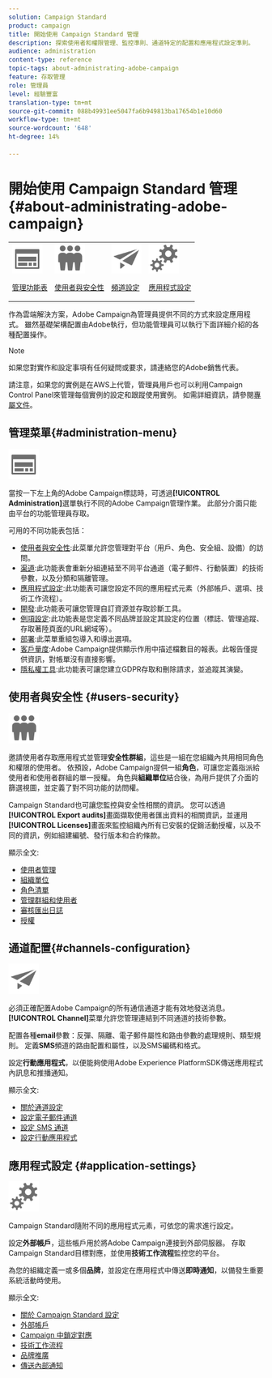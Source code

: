 ```yaml
---
solution: Campaign Standard
product: campaign
title: 開始使用 Campaign Standard 管理
description: 探索使用者和權限管理、監控準則、通道特定的配置和應用程式設定準則。
audience: administration
content-type: reference
topic-tags: about-administrating-adobe-campaign
feature: 存取管理
role: 管理員
level: 經驗豐富
translation-type: tm+mt
source-git-commit: 088b49931ee5047fa6b949813ba17654b1e10d60
workflow-type: tm+mt
source-wordcount: '648'
ht-degree: 14%

---
```



# 開始使用 Campaign Standard 管理 {#about-administrating-adobe-campaign}

<table>
<tr><td><img src="assets/do-not-localize/icon_menu.svg" width="60px"><p><a href="#administration-menu">管理功能表</a></p></td>
<td><img src="assets/do-not-localize/icon_users.svg" width="60px"><p><a href="#users-security">使用者與安全性</a></p></td>
<td><img src="assets/do-not-localize/icon_channels.svg" width="60px"><p><a href="#channels-configuration">頻道設定</a></p></td>
<td><img src="assets/do-not-localize/icon_settings.svg" width="60px"><p><a href="#application-settings">應用程式設定</a></p></td></tr>
</table>

作為雲端解決方案，Adobe Campaign為管理員提供不同的方式來設定應用程式。 雖然基礎架構配置由Adobe執行，但功能管理員可以執行下面詳細介紹的各種配置操作。

>[!NOTE]
>
>如果您對實作和設定事項有任何疑問或要求，請連絡您的Adobe銷售代表。

請注意，如果您的實例是在AWS上代管，管理員用戶也可以利用Campaign Control Panel來管理每個實例的設定和跟蹤使用實例。 如需詳細資訊，請參閱[專屬文件](https://experienceleague.adobe.com/docs/control-panel/using/control-panel-home.html)。

## 管理菜單{#administration-menu}

<img src="assets/do-not-localize/icon_menu.svg" width="60px">

當按一下左上角的Adobe Campaign標誌時，可透過&#x200B;**[!UICONTROL Administration]**&#x200B;選單執行不同的Adobe Campaign管理作業。 此部分介面只能由平台的功能管理員存取。

可用的不同功能表包括：

* [使用者與安全性](../../administration/using/about-access-management.md):此菜單允許您管理對平台（用戶、角色、安全組、設備）的訪問。
* [渠道](../../administration/using/about-channel-configuration.md):此功能表會重新分組連結至不同平台通道（電子郵件、行動裝置）的技術參數，以及分類和隔離管理。
* [應用程式設定](../../administration/using/external-accounts.md):此功能表可讓您設定不同的應用程式元素（外部帳戶、選項、技術工作流程）。
* [開發](../../developing/using/data-model-concepts.md):此功能表可讓您管理自訂資源並存取診斷工具。
* [例項設定](../../administration/using/branding.md):此功能表是您定義不同品牌並設定其設定的位置（標誌、管理追蹤、存取著陸頁面的URL網域等）。
* [部署](../../automating/using/managing-packages.md):此菜單重組包導入和導出選項。
* [客戶量度](../../audiences/using/active-profiles.md):Adobe Campaign提供顯示作用中描述檔數目的報表。此報告僅提供資訊，對帳單沒有直接影響。
* [隱私權工具](../../start/using/privacy-management.md):此功能表可讓您建立GDPR存取和刪除請求，並追蹤其演變。

## 使用者與安全性 {#users-security}

<img src="assets/do-not-localize/icon_users.svg"  width="60px">

邀請使用者存取應用程式並管理&#x200B;**安全性群組**，這些是一組在您組織內共用相同角色和權限的使用者。 依預設，Adobe Campaign提供一組&#x200B;**角色**，可讓您定義指派給使用者和使用者群組的單一授權。 角色與&#x200B;**組織單位**&#x200B;結合後，為用戶提供了介面的篩選視圖，並定義了對不同功能的訪問權。

Campaign Standard也可讓您監控與安全性相關的資訊。 您可以透過&#x200B;**[!UICONTROL Export audits]**&#x200B;畫面擷取使用者匯出資料的相關資訊，並運用&#x200B;**[!UICONTROL Licenses]**&#x200B;畫面來監控組織內所有已安裝的促銷活動授權，以及不同的資訊，例如組建編號、發行版本和合約條款。

顯示全文:

* [使用者管理](../../administration/using/users-management.md)
* [組織單位](../../administration/using/organizational-units.md)
* [角色清單](../../administration/using/list-of-roles.md)
* [管理群組和使用者](../../administration/using/managing-groups-and-users.md)
* [審核匯出日誌](../../administration/using/auditing-export-logs.md)
* [授權](../../administration/using/licenses.md)

## 通道配置{#channels-configuration}

<img src="assets/do-not-localize/icon_channels.svg" width="60px">

必須正確配置Adobe Campaign的所有通信通道才能有效地發送消息。**[!UICONTROL Channel]**&#x200B;菜單允許您管理連結到不同通道的技術參數。

配置各種&#x200B;**email**&#x200B;參數：反彈、隔離、電子郵件屬性和路由參數的處理規則、類型規則。 定義&#x200B;**SMS**&#x200B;頻道的路由配置和屬性，以及SMS編碼和格式。

設定&#x200B;**行動應用程式**，以便能夠使用Adobe Experience PlatformSDK傳送應用程式內訊息和推播通知。

顯示全文:

* [關於通道設定](../../administration/using/about-channel-configuration.md)
* [設定電子郵件通道](../../administration/using/configuring-email-channel.md)
* [設定 SMS 通道](../../administration/using/configuring-sms-channel.md)
* [設定行動應用程式](../../administration/using/configuring-a-mobile-application.md)

## 應用程式設定 {#application-settings}

<img src="assets/do-not-localize/icon_settings.svg" width="60px">

Campaign Standard隨附不同的應用程式元素，可依您的需求進行設定。

設定&#x200B;**外部帳戶**，這些帳戶用於將Adobe Campaign連接到外部伺服器。 存取Campaign Standard目標對應，並使用&#x200B;**技術工作流程**&#x200B;監控您的平台。

為您的組織定義一或多個&#x200B;**品牌**，並設定在應用程式中傳送&#x200B;**即時通知**，以備發生重要系統活動時使用。

顯示全文:

* [關於 Campaign Standard 設定](../../administration/using/about-campaign-standard-settings.md)
* [外部帳戶](../../administration/using/external-accounts.md)
* [Campaign 中鎖定對應](../../administration/using/target-mappings-in-campaign.md)
* [技術工作流程](../../administration/using/technical-workflows.md)
* [品牌推廣](../../administration/using/branding.md)
* [傳送內部通知](../../administration/using/sending-internal-notifications.md)
